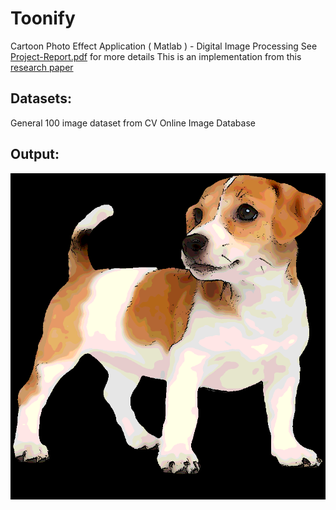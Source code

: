 # Toonify
 Cartoon Photo Effect Application ( Matlab ) - Digital Image Processing
 See [Project-Report.pdf](https://github.com/ramprasadkillari/Toonification/blob/master/Project-Report.pdf) for more details 
 This is an implementation from this [research paper](https://stacks.stanford.edu/file/druid:yt916dh6570/Dade_Toonify.pdf)

## Datasets:
 General 100 image dataset from CV Online Image Database

## Output:
  ![alt text](https://github.com/ramprasadkillari/Toonification/blob/master/Results/research-dog_toon.png?raw=true)
  


